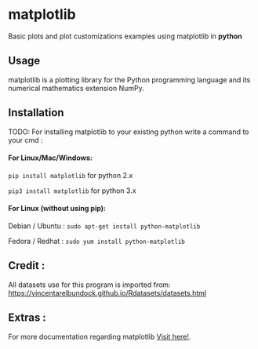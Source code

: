 # matplotlib
Basic plots and plot customizations examples using matplotlib in **python**
## Usage
matplotlib is a plotting library for the Python programming language and its numerical mathematics extension NumPy.
## Installation
TODO: For installing matplotlib to your existing python write a command to your cmd :
#### For Linux/Mac/Windows:
`pip install matplotlib`      for python 2.x

`pip3 install matplotlib`     for python 3.x
#### For Linux (without using pip):
Debian / Ubuntu : `sudo apt-get install python-matplotlib`

Fedora / Redhat :  `sudo yum install python-matplotlib`

## Credit :
All datasets use for this program is imported from: https://vincentarelbundock.github.io/Rdatasets/datasets.html

## Extras :
For more documentation regarding matplotlib [Visit here!](http://matplotlib.org/).
